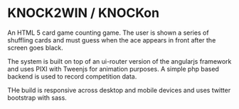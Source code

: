 KNOCK2WIN  / KNOCKon
====================

An HTML 5 card game counting game.
The user is shown a series of shuffling cards and must guess when the ace appears in front after the screen goes black.

The system is built on top of an ui-router version of the angularjs framework and uses PIXI with Tweenjs for animation purposes. A simple php based backend is used to record competition data.

THe build is responsive across desktop and mobile devices and uses twitter bootstrap with sass.



